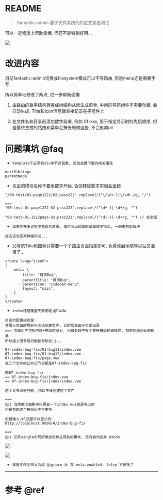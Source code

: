 # README

> fantastic-admin 基于文件系统的约定式路由测试

可以一定程度上帮助偷懒, 但还不是特别好用...

![](https://luo0412.oss-cn-hangzhou.aliyuncs.com/1656545992186-ncyRdRfnfwf4-image.png)

# 改进内容

目前fantastic-admin切换成filesystem模式可以不写路由, 但是menu还是需要手写

所以简单地修改了两点, 进一步帮助偷懒

1. 由路由的扁平结构转换成树结构从而生成菜单, 中间的导航组件不需要创建, 会自动生成, Title和Icon信息就直接记录在子组件上

2. 在文件名和目录前添加数字前缀, 例如 01-xxx, 用于指定显示时的先后顺序, 但是最终生成的路由和菜单会抹去的做这些, 不会影响url

# 问题填坑 @faq

- `template下必须有div单节点包裹, 否则会报下面的相关错误`

```
nextSiblings
parentNode
```

- 页面的模块名称不要用数字开始, 否则抹除数字前缀会出错

```
"/00-test/01-page1222/02-psss222".replace(/(^\/\d+-)|\/\d+-/g, "/")

===
"00-test-01-page1222-02-psss222".replace(/(^\d+-)|-\d+/g, "")

"00-test-01-1222page-02-psss222".replace(/(^\d+-)|-\d+/g, "") // 会出错
```

- `如果在开发过程中重命名目录, 偶尔会出现路由菜单顺序错乱, 一般重启能解决`

```
这应该也是某种缓存吧...
```


- 父导航Title和图标只需要一个子路由页面指定即可, 免得改展示顺序以后又混淆了...

```
<route lang="json5">
{
    meta: {
        title: "首页Bug",
        parentTitle: "首页Bug",
        parentIcon: "sidebar-menu",
        layout: "main",
    }
}
</route>
```

- `index路径覆盖失效问题` @todo

```
目前的配置规则是:
非展示页面的导航不应该创建文件, 它的信息由子页面记录
==> 页面组件包括内容+布局两部分, 代码处理中有个提升布局的骚操作, 目前处理地比较粗暴
所以遇上很多层的嵌套导航会jj...

07-index-bug-fix/01-bug11/index.vue
07-index-bug-fix/01-bug12/index.vue
07-index-bug-fix/page.vue
这三个文件的公共父节点都是07-index-bug-fix

而07-index-bug-fix
== 07-index-bug-fix/index.vue
== 07-index-bug-fix/index/index.vue  

这个父节点是导航, 所以不该创建这个文件

===
@ps 当然像下面那样只保留一个index.vue也是可以的
但是目前这个布局组件不支持

但是输入url还是可以显示的
http://localhost:9000/#/index-bug-fix

===
@ps 还有single布局好像会吃掉主导航的模块, 没有自动合并 @todo
```

![](https://luo0412.oss-cn-hangzhou.aliyuncs.com/1656542157345-i6BfPweKKcpS-image.png)

![](https://luo0412.oss-cn-hangzhou.aliyuncs.com/1656543233642-yXsY76riECN4-image.png)

- `直接文件名带上后缀 @ignore 比 写 meta.enabled: false 方便多了`

---

# 参考 @ref
